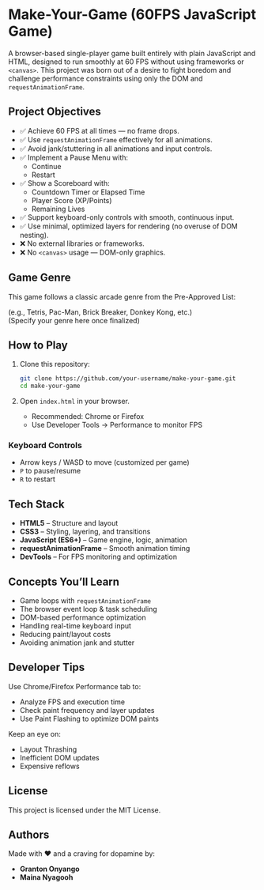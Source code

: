 # Make-Your-Game (60FPS JavaScript Game)

A browser-based single-player game built entirely with plain JavaScript and HTML, designed to run smoothly at 60 FPS without using frameworks or `<canvas>`. This project was born out of a desire to fight boredom and challenge performance constraints using only the DOM and `requestAnimationFrame`.

## Project Objectives

- ✅ Achieve 60 FPS at all times — no frame drops.
- ✅ Use `requestAnimationFrame` effectively for all animations.
- ✅ Avoid jank/stuttering in all animations and input controls.
- ✅ Implement a Pause Menu with:
    - Continue
    - Restart
- ✅ Show a Scoreboard with:
    - Countdown Timer or Elapsed Time
    - Player Score (XP/Points)
    - Remaining Lives
- ✅ Support keyboard-only controls with smooth, continuous input.
- ✅ Use minimal, optimized layers for rendering (no overuse of DOM nesting).
- ❌ No external libraries or frameworks.
- ❌ No `<canvas>` usage — DOM-only graphics.

## Game Genre

This game follows a classic arcade genre from the Pre-Approved List:

(e.g., Tetris, Pac-Man, Brick Breaker, Donkey Kong, etc.)  
(Specify your genre here once finalized)

## How to Play

1. Clone this repository:

     ```bash
     git clone https://github.com/your-username/make-your-game.git
     cd make-your-game
     ```

2. Open `index.html` in your browser.

     - Recommended: Chrome or Firefox
     - Use Developer Tools → Performance to monitor FPS

### Keyboard Controls

- Arrow keys / WASD to move (customized per game)
- `P` to pause/resume
- `R` to restart

## Tech Stack

- **HTML5** – Structure and layout
- **CSS3** – Styling, layering, and transitions
- **JavaScript (ES6+)** – Game engine, logic, animation
- **requestAnimationFrame** – Smooth animation timing
- **DevTools** – For FPS monitoring and optimization

## Concepts You’ll Learn

- Game loops with `requestAnimationFrame`
- The browser event loop & task scheduling
- DOM-based performance optimization
- Handling real-time keyboard input
- Reducing paint/layout costs
- Avoiding animation jank and stutter

## Developer Tips

Use Chrome/Firefox Performance tab to:

- Analyze FPS and execution time
- Check paint frequency and layer updates
- Use Paint Flashing to optimize DOM paints

Keep an eye on:

- Layout Thrashing
- Inefficient DOM updates
- Expensive reflows

## License

This project is licensed under the MIT License.

## Authors

Made with ❤️ and a craving for dopamine by:

- **Granton Onyango**
- **Maina Nyagooh**
